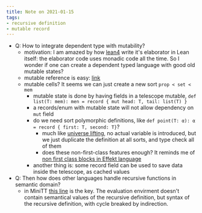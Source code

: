 ```yaml
---
title: Note on 2021-01-15
tags:
- recursive definition
- mutable record
---
```



* Q: How to integrate dependent type with mutability?
  * motivation: I am amazed by how [lean4](https://github.com/leanprover/lean4) write it's elaborator in Lean itself: the elaborator code uses monadic code all the time. So I wonder if one can create a dependent typed language with good old mutable states?
  * mutable reference is easy: [link](https://softwareengineering.stackexchange.com/questions/255077/how-does-a-dependently-typed-programming-language-cope-with-mutability)
  * mutable cells? It seems we can just create a new sort `prop < set < mem`
    * mutable state is done by having fields in a telescope mutable, `def list(T: mem): men = record { mut head: T, tail: list(T) }`
    *  a records/enum with mutable state will not allow dependency on `mut` field
    * do we need sort polymorphic definitions, like `def point(T: α): α = record { first: T, second: T}`?
      * much like [universe lifting](https://pigworker.wordpress.com/2015/01/09/universe-hierarchies/), no actual variable is introduced, but we just duplicate the definition at all sorts, and type check all of them
      * does these non-first-class features enough? It reminds me of [non first class blocks in Effekt language](https://effekt-lang.org/design-considerations.html)
    * another thing is: some record field can be used to save data inside the telescope, as cached values
* Q: Then how does other languages handle recursive functions in semantic domain?
  * in MiniTT [this line](https://github.com/kino3/Mini-TT/blob/master/Main.hs#L120) is the key. The evaluation envirment doesn't contain semantical values of the recursive definition, but syntax of the recursive definition, with cycle breaked by indirection.